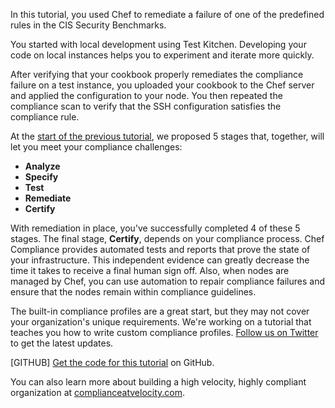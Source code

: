 In this tutorial, you used Chef to remediate a failure of one of the predefined rules in the CIS Security Benchmarks.

You started with local development using Test Kitchen. Developing your code on local instances helps you to experiment and iterate more quickly.

After verifying that your cookbook properly remediates the compliance failure on a test instance, you uploaded your cookbook to the Chef server and applied the configuration to your node. You then repeated the compliance scan to verify that the SSH configuration satisfies the compliance rule.

At the [start of the previous tutorial](/compliance-assess/rhel/), we proposed 5 stages that, together, will let you meet your compliance challenges:

* **Analyze**
* **Specify**
* **Test**
* **Remediate**
* **Certify**

With remediation in place, you've successfully completed 4 of these 5 stages. The final stage, **Certify**, depends on your compliance process. Chef Compliance provides automated tests and reports that prove the state of your infrastructure. This independent evidence can greatly decrease the time it takes to receive a final human sign off. Also, when nodes are managed by Chef, you can use automation to repair compliance failures and ensure that the nodes remain within compliance guidelines.

The built-in compliance profiles are a great start, but they may not cover your organization's unique requirements. We're working on a tutorial that teaches you how to write custom compliance profiles. [Follow us on Twitter](https://twitter.com/learnchef) to get the latest updates.

[GITHUB] [Get the code for this tutorial](https://github.com/learn-chef/ssh) on GitHub.

You can also learn more about building a high velocity, highly compliant organization at [complianceatvelocity.com](http://complianceatvelocity.com/).
